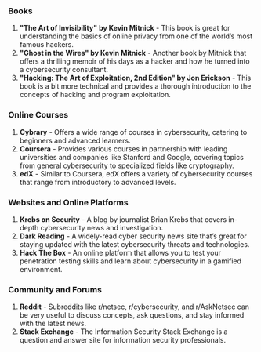 ### Books

1. **"The Art of Invisibility" by Kevin Mitnick** - This book is great for understanding the basics of online privacy from one of the world’s most famous hackers.
2. **"Ghost in the Wires" by Kevin Mitnick** - Another book by Mitnick that offers a thrilling memoir of his days as a hacker and how he turned into a cybersecurity consultant.
3. **"Hacking: The Art of Exploitation, 2nd Edition" by Jon Erickson** - This book is a bit more technical and provides a thorough introduction to the concepts of hacking and program exploitation.

### Online Courses

1. **Cybrary** - Offers a wide range of courses in cybersecurity, catering to beginners and advanced learners.
2. **Coursera** - Provides various courses in partnership with leading universities and companies like Stanford and Google, covering topics from general cybersecurity to specialized fields like cryptography.
3. **edX** - Similar to Coursera, edX offers a variety of cybersecurity courses that range from introductory to advanced levels.

### Websites and Online Platforms

1. **Krebs on Security** - A blog by journalist Brian Krebs that covers in-depth cybersecurity news and investigation.
2. **Dark Reading** - A widely-read cyber security news site that’s great for staying updated with the latest cybersecurity threats and technologies.
3. **Hack The Box** - An online platform that allows you to test your penetration testing skills and learn about cybersecurity in a gamified environment.

### Community and Forums

1. **Reddit** - Subreddits like r/netsec, r/cybersecurity, and r/AskNetsec can be very useful to discuss concepts, ask questions, and stay informed with the latest news.
2. **Stack Exchange** - The Information Security Stack Exchange is a question and answer site for information security professionals.